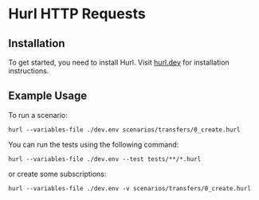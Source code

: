 # Hurl HTTP Requests

## Installation

To get started, you need to install Hurl. Visit [hurl.dev](https://hurl.dev) for installation instructions.

## Example Usage

To run a scenario:

```shell
hurl --variables-file ./dev.env scenarios/transfers/0_create.hurl
```

You can run the tests using the following command:

```shell
hurl --variables-file ./dev.env --test tests/**/*.hurl
```

or create some subscriptions:

```shell
hurl --variables-file ./dev.env -v scenarios/transfers/0_create.hurl
```

